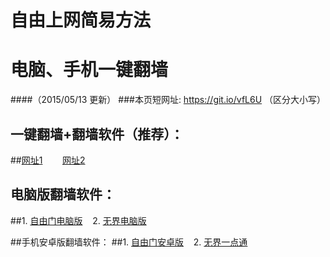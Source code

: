 # 自由上网简易方法
# 电脑、手机一键翻墙
####（2015/05/13 更新）
###本页短网址: https://git.io/vfL6U （区分大小写）

## 一键翻墙+翻墙软件（推荐）：
##<a href="https://d1qf6zusax0jfj.cloudfront.net" target="_blank">网址1</a>&nbsp;&nbsp;&nbsp;&nbsp;&nbsp;&nbsp;&nbsp;&nbsp;<a href="https://d1m1clyv5ways4.cloudfront.net" target="_blank">网址2</a>

## 电脑版翻墙软件：
##1. <a href="https://d3b07nb9ldi3br.cloudfront.net/fga01.php?fid=fg753p.zip" target="_blank">自由门电脑版</a>&nbsp;&nbsp;&nbsp;&nbsp;2. <a href="https://d3b07nb9ldi3br.cloudfront.net/fga01.php?fid=u1405.zip" target="_blank">无界电脑版</a>

##手机安卓版翻墙软件：
##1. <a href="https://d3b07nb9ldi3br.cloudfront.net/fga01.php?fid=fgma32.apk" target="_blank">自由门安卓版</a>&nbsp;&nbsp;&nbsp;&nbsp;2. <a href="https://d3b07nb9ldi3br.cloudfront.net/fga01.php?fid=um3.1.apk" target="_blank">无界一点通</a>
